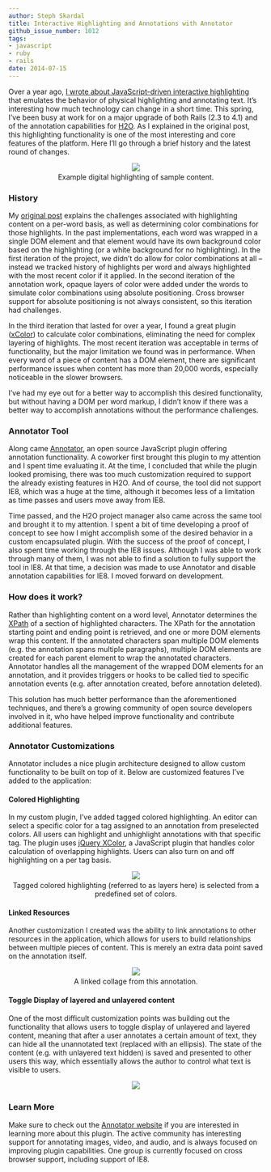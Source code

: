 ```yaml
---
author: Steph Skardal
title: Interactive Highlighting and Annotations with Annotator
github_issue_number: 1012
tags:
- javascript
- ruby
- rails
date: 2014-07-15
---
```


Over a year ago, [I wrote about JavaScript-driven interactive highlighting](/blog/2013/01/javascript-driven-interactive) that emulates the behavior of physical highlighting and annotating text. It’s interesting how much technology can change in a short time. This spring, I’ve been busy at work for on a major upgrade of both Rails (2.3 to 4.1) and of the annotation capabilities for [H2O](https://cyber.law.harvard.edu/research/h2o). As I explained in the original post, this highlighting functionality is one of the most interesting and core features of the platform. Here I’ll go through a brief history and the latest round of changes.

<div class="separator" style="clear: both; text-align: center;"><img border="0" src="/blog/2014/07/interactive-highlighting-and/image-0.png" style="margin-bottom:3px;"/><br/>
Example digital highlighting of sample content.</div>

### History

My [original post](/blog/2013/01/javascript-driven-interactive) explains the challenges associated with highlighting content on a per-word basis, as well as determining color combinations for those highlights. In the past implementations, each word was wrapped in a single DOM element and that element would have its own background color based on the highlighting (or a white background for no highlighting). In the first iteration of the project, we didn’t do allow for color combinations at all – instead we tracked history of highlights per word and always highlighted with the most recent color if it applied. In the second iteration of the annotation work, opaque layers of color were added under the words to simulate color combinations using absolute positioning. Cross browser support for absolute positioning is not always consistent, so this iteration had challenges.

In the third iteration that lasted for over a year, I found a great plugin ([xColor](https://github.com/infusion/jQuery-xcolor)) to calculate color combinations, eliminating the need for complex layering of highlights. The most recent iteration was acceptable in terms of functionality, but the major limitation we found was in performance. When every word of a piece of content has a DOM element, there are significant performance issues when content has more than 20,000 words, especially noticeable in the slower browsers.

I’ve had my eye out for a better way to accomplish this desired functionality, but without having a DOM per word markup, I didn’t know if there was a better way to accomplish annotations without the performance challenges.

### Annotator Tool

Along came [Annotator](http://annotatorjs.org/), an open source JavaScript plugin offering annotation functionality. A coworker first brought this plugin to my attention and I spent time evaluating it. At the time, I concluded that while the plugin looked promising, there was too much customization required to support the already existing features in H2O. And of course, the tool did not support IE8, which was a huge at the time, although it becomes less of a limitation as time passes and users move away from IE8.

Time passed, and the H2O project manager also came across the same tool and brought it to my attention. I spent a bit of time developing a proof of concept to see how I might accomplish some of the desired behavior in a custom encapsulated plugin. With the success of the proof of concept, I also spent time working through the IE8 issues. Although I was able to work through many of them, I was not able to find a solution to fully support the tool in IE8. At that time, a decision was made to use Annotator and disable annotation capabilities for IE8. I moved forward on development.

### How does it work?

Rather than highlighting content on a word level, Annotator determines the [XPath](https://www.w3schools.com/xml/xpath_intro.asp) of a section of highlighted characters. The XPath for the annotation starting point and ending point is retrieved, and one or more DOM elements wrap this content. If the annotated characters span multiple DOM elements (e.g. the annotation spans multiple paragraphs), multiple DOM elements are created for each parent element to wrap the annotated characters. Annotator handles all the management of the wrapped DOM elements for an annotation, and it provides triggers or hooks to be called tied to specific annotation events (e.g. after annotation created, before annotation deleted).

This solution has much better performance than the aforementioned techniques, and there’s a growing community of open source developers involved in it, who have helped improve functionality and contribute additional features.

### Annotator Customizations

Annotator includes a nice plugin architecture designed to allow custom functionality to be built on top of it. Below are customized features I’ve added to the application:

#### Colored Highlighting

In my custom plugin, I’ve added tagged colored highlighting. An editor can select a specific color for a tag assigned to an annotation from preselected colors. All users can highlight and unhighlight annotations with that specific tag. The plugin uses [jQuery XColor](https://github.com/infusion/jQuery-xcolor), a JavaScript plugin that handles color calculation of overlapping highlights. Users can also turn on and off highlighting on a per tag basis.

<div class="separator" style="clear: both; text-align: center;"><img border="0" src="/blog/2014/07/interactive-highlighting-and/image-1.png" style="margin-bottom:3px;"/><br/>
Tagged colored highlighting (referred to as layers here) is selected from a predefined set of colors.</div>

#### Linked Resources

Another customization I created was the ability to link annotations to other resources in the application, which allows for users to build relationships between multiple pieces of content. This is merely an extra data point saved on the annotation itself.

<div class="separator" style="clear: both; text-align: center;"><img border="0" src="/blog/2014/07/interactive-highlighting-and/image-2.png" style="margin-bottom:3px;"/><br/>
A linked collage from this annotation.</div>

#### Toggle Display of layered and unlayered content

One of the most difficult customization points was building out the functionality that allows users to toggle display of unlayered and layered content, meaning that after a user annotates a certain amount of text, they can hide all the unannotated text (replaced with an ellipsis). The state of the content (e.g. with unlayered text hidden) is saved and presented to other users this way, which essentially allows the author to control what text is visible to users.

<div class="separator" style="clear: both; text-align: center;"><img border="0" src="/blog/2014/07/interactive-highlighting-and/image-3.png" style="margin-bottom:3px;"/></div>

### Learn More

Make sure to check out the [Annotator website](http://annotatorjs.org/) if you are interested in learning more about this plugin. The active community has interesting support for annotating images, video, and audio, and is always focused on improving plugin capabilities. One group is currently focused on cross browser support, including support of IE8.
